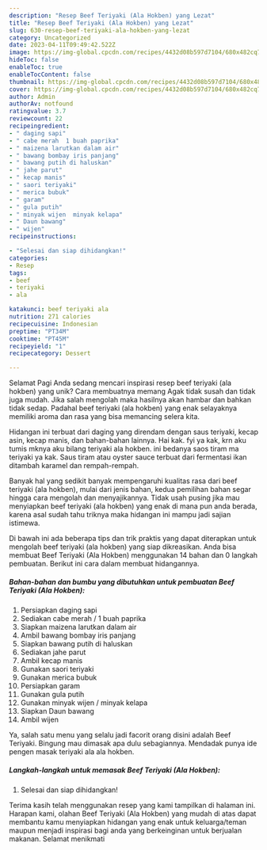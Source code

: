 ```yaml
---
description: "Resep Beef Teriyaki (Ala Hokben) yang Lezat"
title: "Resep Beef Teriyaki (Ala Hokben) yang Lezat"
slug: 630-resep-beef-teriyaki-ala-hokben-yang-lezat
category: Uncategorized
date: 2023-04-11T09:49:42.522Z
image: https://img-global.cpcdn.com/recipes/4432d08b597d7104/680x482cq70/beef-teriyaki-ala-hokben-foto-resep-utama.jpg
hideToc: false
enableToc: true
enableTocContent: false
thumbnail: https://img-global.cpcdn.com/recipes/4432d08b597d7104/680x482cq70/beef-teriyaki-ala-hokben-foto-resep-utama.jpg
cover: https://img-global.cpcdn.com/recipes/4432d08b597d7104/680x482cq70/beef-teriyaki-ala-hokben-foto-resep-utama.jpg
author: Admin
authorAv: notfound
ratingvalue: 3.7
reviewcount: 22
recipeingredient:
- " daging sapi"
- " cabe merah  1 buah paprika"
- " maizena larutkan dalam air"
- " bawang bombay iris panjang"
- " bawang putih di haluskan"
- " jahe parut"
- " kecap manis"
- " saori teriyaki"
- " merica bubuk"
- " garam"
- " gula putih"
- " minyak wijen  minyak kelapa"
- " Daun bawang"
- " wijen"
recipeinstructions:

- "Selesai dan siap dihidangkan!"
categories:
- Resep
tags:
- beef
- teriyaki
- ala

katakunci: beef teriyaki ala 
nutrition: 271 calories
recipecuisine: Indonesian
preptime: "PT34M"
cooktime: "PT45M"
recipeyield: "1"
recipecategory: Dessert

---
```



Selamat Pagi Anda sedang mencari inspirasi resep beef teriyaki (ala hokben) yang unik? Cara membuatnya memang Agak tidak susah dan tidak juga mudah. Jika salah mengolah maka hasilnya akan hambar dan bahkan tidak sedap. Padahal beef teriyaki (ala hokben) yang enak selayaknya memiliki aroma dan rasa yang bisa memancing selera kita.


Hidangan ini terbuat dari daging yang direndam dengan saus teriyaki, kecap asin, kecap manis, dan bahan-bahan lainnya. Hai kak. fyi ya kak, krn aku tumis mknya aku bilang teriyaki ala hokben. ini bedanya saos tiram ma teriyaki ya kak. Saus tiram atau oyster sauce terbuat dari fermentasi ikan ditambah karamel dan rempah-rempah.

Banyak hal yang sedikit banyak mempengaruhi kualitas rasa dari beef teriyaki (ala hokben), mulai dari jenis bahan, kedua pemilihan bahan segar hingga cara mengolah dan menyajikannya. Tidak usah pusing jika mau menyiapkan beef teriyaki (ala hokben) yang enak di mana pun anda berada, karena asal sudah tahu triknya maka hidangan ini mampu jadi sajian istimewa.


Di bawah ini ada beberapa tips dan trik praktis yang dapat diterapkan untuk mengolah beef teriyaki (ala hokben) yang siap dikreasikan. Anda bisa membuat Beef Teriyaki (Ala Hokben) menggunakan 14 bahan dan 0 langkah pembuatan. Berikut ini cara dalam membuat hidangannya.

<!--inarticleads1-->

##### Bahan-bahan dan bumbu yang dibutuhkan untuk pembuatan Beef Teriyaki (Ala Hokben):

1. Persiapkan  daging sapi
1. Sediakan  cabe merah / 1 buah paprika
1. Siapkan  maizena larutkan dalam air
1. Ambil  bawang bombay iris panjang
1. Siapkan  bawang putih di haluskan
1. Sediakan  jahe parut
1. Ambil  kecap manis
1. Gunakan  saori teriyaki
1. Gunakan  merica bubuk
1. Persiapkan  garam
1. Gunakan  gula putih
1. Gunakan  minyak wijen / minyak kelapa
1. Siapkan  Daun bawang
1. Ambil  wijen


Ya, salah satu menu yang selalu jadi facorit orang disini adalah Beef Teriyaki. Bingung mau dimasak apa dulu sebagiannya. Mendadak punya ide pengen masak teriyaki ala ala hokben. 

<!--inarticleads2-->

##### Langkah-langkah untuk memasak Beef Teriyaki (Ala Hokben):


1. Selesai dan siap dihidangkan!



Terima kasih telah menggunakan resep yang kami tampilkan di halaman ini. Harapan kami, olahan Beef Teriyaki (Ala Hokben) yang mudah di atas dapat membantu kamu menyiapkan hidangan yang enak untuk keluarga/teman maupun menjadi inspirasi bagi anda yang berkeinginan untuk berjualan makanan. Selamat menikmati
